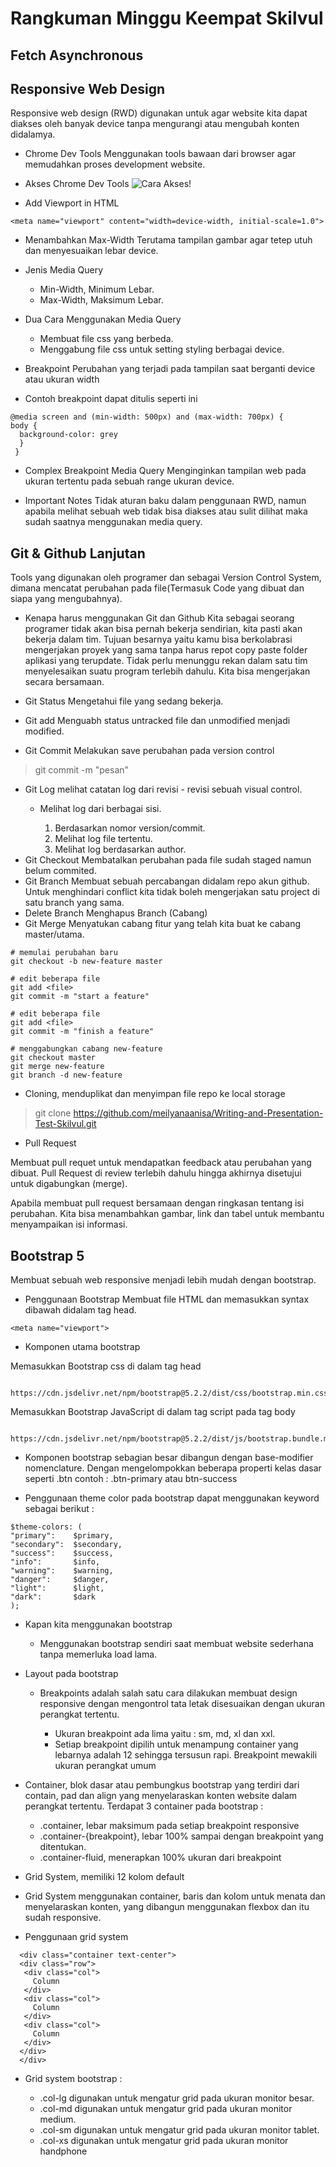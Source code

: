 # Rangkuman Minggu Keempat Skilvul

## Fetch Asynchronous 

## Responsive Web Design

Responsive web design (RWD) digunakan untuk agar website kita dapat diakses oleh banyak device tanpa mengurangi atau mengubah konten didalamya.

- Chrome Dev Tools
Menggunakan tools bawaan dari browser agar memudahkan proses development website.

- Akses Chrome Dev Tools
![Cara Akses!](inspect.avif "CLI")

- Add Viewport in HTML
```
<meta name="viewport" content="width=device-width, initial-scale=1.0">
```

- Menambahkan Max-Width
Terutama tampilan gambar agar tetep utuh dan menyesuaikan lebar device.

- Jenis Media Query

    - Min-Width, Minimum Lebar.
    - Max-Width, Maksimum Lebar.

- Dua Cara Menggunakan Media Query

    - Membuat file css yang berbeda.
    - Menggabung file css untuk setting styling berbagai device.

- Breakpoint
Perubahan yang terjadi pada tampilan saat berganti device atau ukuran width

- Contoh breakpoint dapat ditulis seperti ini
```
@media screen and (min-width: 500px) and (max-width: 700px) {
body {
  background-color: grey 
  }
 }
```
- Complex Breakpoint Media Query
Menginginkan tampilan web pada ukuran tertentu pada sebuah range ukuran device.

- Important Notes
Tidak aturan baku dalam penggunaan RWD, namun apabila melihat sebuah web tidak bisa diakses atau sulit dilihat maka sudah saatnya menggunakan media query.

## Git & Github Lanjutan
Tools yang digunakan oleh programer dan sebagai Version Control System, dimana mencatat perubahan pada file(Termasuk Code yang dibuat dan siapa yang mengubahnya).

- Kenapa harus menggunakan Git dan Github
Kita sebagai seorang programer tidak akan bisa pernah bekerja sendirian, kita pasti akan bekerja dalam tim. Tujuan besarnya yaitu kamu bisa berkolabrasi mengerjakan proyek yang sama tanpa harus repot copy paste folder aplikasi yang terupdate.
Tidak perlu menunggu rekan dalam satu tim menyelesaikan suatu program terlebih dahulu. Kita bisa mengerjakan secara bersamaan.

- Git Status
Mengetahui file yang sedang bekerja.
- Git add
Menguabh status untracked file dan unmodified menjadi modified.
- Git Commit
Melakukan save perubahan pada version control
> git commit -m "pesan"
- Git Log
melihat catatan log dari revisi - revisi sebuah visual control.
    - Melihat log dari berbagai sisi.
        
        1. Berdasarkan nomor version/commit.
        2. Melihat log file tertentu.
        3. Melihat log berdasarkan author.
- Git Checkout
Membatalkan perubahan pada file sudah staged namun belum commited.
- Git Branch
Membuat sebuah percabangan didalam repo akun github. Untuk menghindari conflict kita tidak boleh mengerjakan satu project di satu branch yang sama.
- Delete Branch
Menghapus Branch (Cabang)
- Git Merge
Menyatukan cabang fitur yang telah kita buat ke cabang master/utama.
```
# memulai perubahan baru
git checkout -b new-feature master

# edit beberapa file
git add <file>
git commit -m "start a feature"

# edit beberapa file
git add <file>
git commit -m "finish a feature"

# menggabungkan cabang new-feature
git checkout master
git merge new-feature
git branch -d new-feature
```

- Cloning, menduplikat dan menyimpan file repo ke local storage
> git clone https://github.com/meilyanaanisa/Writing-and-Presentation-Test-Skilvul.git

- Pull Request

Membuat pull requet untuk mendapatkan feedback atau perubahan yang dibuat. Pull Request di review terlebih dahulu hingga akhirnya disetujui untuk digabungkan (merge).

Apabila membuat pull request bersamaan dengan ringkasan tentang isi perubahan. Kita bisa menambahkan gambar, link dan tabel untuk membantu menyampaikan isi informasi.

## Bootstrap 5
Membuat sebuah web responsive menjadi lebih mudah dengan bootstrap.

- Penggunaan Bootstrap
Membuat file HTML dan memasukkan syntax dibawah didalam tag head. 
```
<meta name="viewport">
```
- Komponen utama bootstrap

Memasukkan Bootstrap css di dalam tag head
```
	https://cdn.jsdelivr.net/npm/bootstrap@5.2.2/dist/css/bootstrap.min.css
```
    
Memasukkan Bootstrap JavaScript di dalam tag script pada tag body
```
	https://cdn.jsdelivr.net/npm/bootstrap@5.2.2/dist/js/bootstrap.bundle.min.js
```

- Komponen bootstrap sebagian besar dibangun dengan base-modifier nomenclature. Dengan mengelompokkan beberapa properti kelas dasar seperti .btn
contoh : .btn-primary atau btn-success

- Penggunaan theme color pada bootstrap dapat menggunakan keyword sebagai berikut :
```
$theme-colors: (
"primary":    $primary,
"secondary":  $secondary,
"success":    $success,
"info":       $info,
"warning":    $warning,
"danger":     $danger,
"light":      $light,
"dark":       $dark
);
```

- Kapan kita menggunakan bootstrap
    
    - Menggunakan bootstrap sendiri saat membuat website sederhana tanpa memerluka load lama.

- Layout pada bootstrap

    - Breakpoints adalah salah satu cara dilakukan membuat design responsive dengan mengontrol tata letak disesuaikan dengan ukuran perangkat tertentu.

        - Ukuran breakpoint ada lima yaitu : sm, md, xl dan xxl.
        - Setiap breakpoint dipilih untuk menampung container yang lebarnya adalah 12 sehingga tersusun rapi. Breakpoint mewakili ukuran perangkat umum

- Container, blok dasar atau pembungkus bootstrap yang terdiri dari contain, pad dan align yang menyelaraskan konten website dalam perangkat tertentu.
Terdapat 3 container pada bootstrap :

    - .container, lebar maksimum pada setiap breakpoint responsive
    - .container-{breakpoint}, lebar 100% sampai dengan breakpoint yang ditentukan.
    - .container-fluid, menerapkan 100% ukuran dari breakpoint

- Grid System, memiliki 12 kolom default
- Grid System menggunakan container, baris dan kolom untuk menata dan menyelaraskan konten, yang dibangun menggunakan flexbox dan itu sudah responsive.

- Penggunaan grid system
```
  <div class="container text-center">
  <div class="row">
   <div class="col">
     Column
   </div>
   <div class="col">
     Column
   </div>
   <div class="col">
     Column
   </div>
  </div>
  </div>
```

- Grid system bootstrap :

    - .col-lg digunakan untuk mengatur grid pada ukuran monitor besar.
    - .col-md digunakan untuk mengatur grid pada ukuran monitor medium.
    - .col-sm digunakan untuk mengatur grid pada ukuran monitor tablet.
    - .col-xs digunakan untuk mengatur grid pada ukuran monitor handphone

    